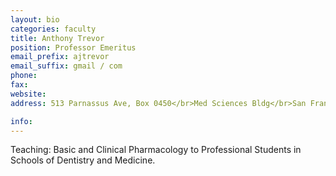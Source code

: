 ```yaml
---
layout: bio
categories: faculty
title: Anthony Trevor
position: Professor Emeritus
email_prefix: ajtrevor
email_suffix: gmail / com
phone: 
fax: 
website: 
address: 513 Parnassus Ave, Box 0450</br>Med Sciences Bldg</br>San Francisco, CA 94143-0450

info:
---
```


Teaching: Basic and Clinical Pharmacology to Professional Students in Schools of Dentistry and Medicine.


